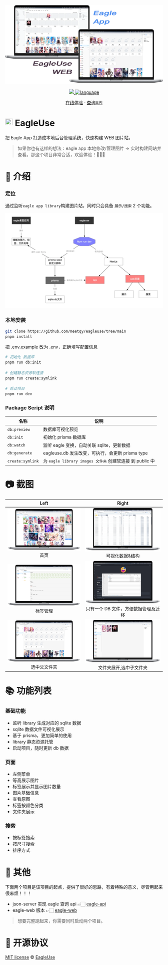 ![](./readme/preview.webp)

<p align='center'>
    <a href="https://github.com/meetqy/eagleuse/blob/master/LICENSE" target="_blank">
        <img src="https://img.shields.io/github/license/meetqy/eagleuse"/>
    </a>
    <a href="https://www.typescriptlang.org" target="_black">
        <img src="https://img.shields.io/badge/language-TypeScript-blue.svg" alt="language">
    </a>
</p>

<p align='center'>
    <a href='https://rao.pics'>在线体验</a> ·
    <a href="./readme/api/image.md">查询API</a>
</p>

# <img src='./static/favicon.ico' height="24px" width="24px" /> EagleUse

把 Eagle App 打造成本地后台管理系统，快速构建 WEB 图片站。

> 如果你也有这样的想法：eagle app 本地修改/管理图片 => 实时构建网站并查看。那这个项目非常合适，欢迎体验！🚀🚀🚀

# 👀 介绍

### 定位

通过监听`eagle app library`构建图片站，同时只会具备 `展示/搜索` 2 个功能。

![](./readme/flow.webp)

### 本地安装

```sh
git clone https://github.com/meetqy/eagleuse/tree/main
pnpm install
```

把 .env.example 改为 .env，正确填写配置信息

```sh
# 初始化 数据库
pnpm run db:init

# 创建静态资源软连接
pnpm run create:symlink

# 启动项目
pnpm run dev
```

### Package Script 说明

| 名称             | 说明                                                     |
| ---------------- | -------------------------------------------------------- |
| `db:preview`     | 数据库可视化预览                                         |
| `db:init`        | 初始化 prisma 数据库                                     |
| `db:watch`       | 监听 eagle 变换，自动关联 sqlite，更新数据               |
| `db:generate`    | eagleuse.db 发生改变，可执行，会更新 prisma type         |
| `create:symlink` | 为 `eagle library images 文件夹` 创建软连接 到 public 中 |

# 📷 截图

|                      Left                       |                                 Right                                  |
| :---------------------------------------------: | :--------------------------------------------------------------------: |
|     ![](./readme/1.webp?raw=true)<br/>首页      |           ![](./readme/2.webp?raw=true)<br/>可视化数据&结构            |
|   ![](./readme/4.webp?raw=true) <br/>标签管理   | ![](./readme/3.webp?raw=true)<br/>只有一个 DB 文件，方便数据管理及迁移 |
| ![](./readme/6.webp?raw=true) <br/>选中父文件夹 |       ![](./readme/5.webp?raw=true)<br/>文件夹展开,选中子文件夹        |

# 📚 功能列表

### 基础功能

- 监听 library 生成对应的 sqlite 数据
- sqlite 数据文件可视化展示
- 基于 prisma，更加简单的使用
- library 静态资源托管
- 启动项目，随时更新 db 数据

### 页面

- 左侧菜单
- 等高展示图片
- 标签展示并显示图片数量
- 图片基础信息
- 查看原图
- 标签按颜色分类
- 文件夹展示

### 搜索

- 按标签搜索
- 按尺寸搜索
- 排序方式

# 🔦 其他

下面两个项目是该项目的起点，提供了很好的思路，有着特殊的意义，尽管用起来很麻烦！！！

- json-server 实现 eagle 查询 api 👉🏻 [eagle-api](https://github.com/meetqy/eagle-api)
- eagle-web 版本 👉🏻 [eagle-web](https://github.com/meetqy/eagle-web)

> 想要完整跑起来，你需要同时启动两个项目。

# 📄 开源协议

[MIT license](https://github.com/meetqy/eagleuse/blob/master/LICENSE) © [EagleUse](https://github.com/eagleuse)
